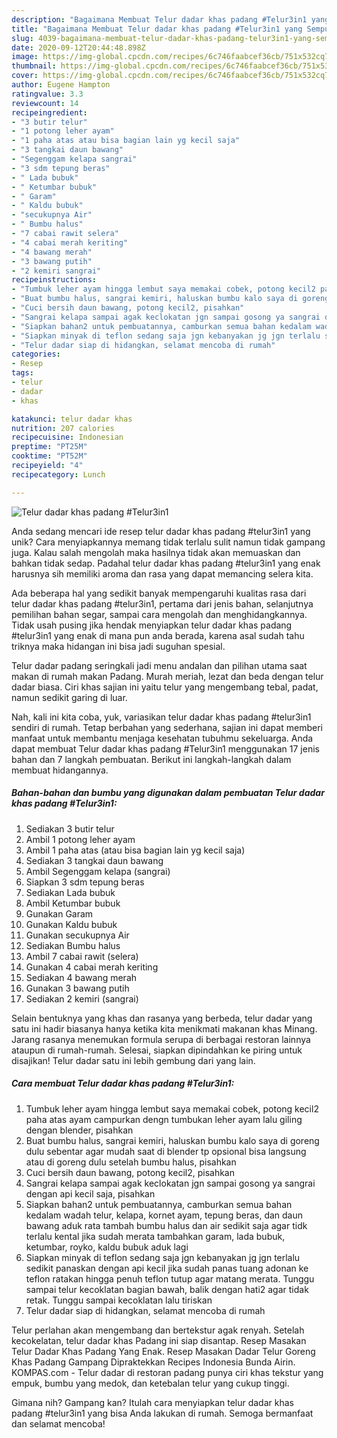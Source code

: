 ```yaml
---
description: "Bagaimana Membuat Telur dadar khas padang #Telur3in1 yang Sempurna"
title: "Bagaimana Membuat Telur dadar khas padang #Telur3in1 yang Sempurna"
slug: 4039-bagaimana-membuat-telur-dadar-khas-padang-telur3in1-yang-sempurna
date: 2020-09-12T20:44:48.898Z
image: https://img-global.cpcdn.com/recipes/6c746faabcef36cb/751x532cq70/telur-dadar-khas-padang-telur3in1-foto-resep-utama.jpg
thumbnail: https://img-global.cpcdn.com/recipes/6c746faabcef36cb/751x532cq70/telur-dadar-khas-padang-telur3in1-foto-resep-utama.jpg
cover: https://img-global.cpcdn.com/recipes/6c746faabcef36cb/751x532cq70/telur-dadar-khas-padang-telur3in1-foto-resep-utama.jpg
author: Eugene Hampton
ratingvalue: 3.3
reviewcount: 14
recipeingredient:
- "3 butir telur"
- "1 potong leher ayam"
- "1 paha atas atau bisa bagian lain yg kecil saja"
- "3 tangkai daun bawang"
- "Segenggam kelapa sangrai"
- "3 sdm tepung beras"
- " Lada bubuk"
- " Ketumbar bubuk"
- " Garam"
- " Kaldu bubuk"
- "secukupnya Air"
- " Bumbu halus"
- "7 cabai rawit selera"
- "4 cabai merah keriting"
- "4 bawang merah"
- "3 bawang putih"
- "2 kemiri sangrai"
recipeinstructions:
- "Tumbuk leher ayam hingga lembut saya memakai cobek, potong kecil2 paha atas ayam campurkan dengn tumbukan leher ayam lalu giling dengan blender, pisahkan"
- "Buat bumbu halus, sangrai kemiri, haluskan bumbu kalo saya di goreng dulu sebentar agar mudah saat di blender tp opsional bisa langsung atau di goreng dulu setelah bumbu halus, pisahkan"
- "Cuci bersih daun bawang, potong kecil2, pisahkan"
- "Sangrai kelapa sampai agak keclokatan jgn sampai gosong ya sangrai dengan api kecil saja, pisahkan"
- "Siapkan bahan2 untuk pembuatannya, camburkan semua bahan kedalam wadah telur, kelapa, kornet ayam, tepung beras, dan daun bawang aduk rata tambah bumbu halus dan air sedikit saja agar tidk terlalu kental jika sudah merata tambahkan garam, lada bubuk, ketumbar, royko, kaldu bubuk aduk lagi"
- "Siapkan minyak di teflon sedang saja jgn kebanyakan jg jgn terlalu sedikit panaskan dengan api kecil jika sudah panas tuang adonan ke teflon ratakan hingga penuh teflon tutup agar matang merata. Tunggu sampai telur kecoklatan bagian bawah, balik dengan hati2 agar tidak retak. Tunggu sampai kecoklatan lalu tiriskan"
- "Telur dadar siap di hidangkan, selamat mencoba di rumah"
categories:
- Resep
tags:
- telur
- dadar
- khas

katakunci: telur dadar khas 
nutrition: 207 calories
recipecuisine: Indonesian
preptime: "PT25M"
cooktime: "PT52M"
recipeyield: "4"
recipecategory: Lunch

---
```



![Telur dadar khas padang #Telur3in1](https://img-global.cpcdn.com/recipes/6c746faabcef36cb/751x532cq70/telur-dadar-khas-padang-telur3in1-foto-resep-utama.jpg)

Anda sedang mencari ide resep telur dadar khas padang #telur3in1 yang unik? Cara menyiapkannya memang tidak terlalu sulit namun tidak gampang juga. Kalau salah mengolah maka hasilnya tidak akan memuaskan dan bahkan tidak sedap. Padahal telur dadar khas padang #telur3in1 yang enak harusnya sih memiliki aroma dan rasa yang dapat memancing selera kita.

Ada beberapa hal yang sedikit banyak mempengaruhi kualitas rasa dari telur dadar khas padang #telur3in1, pertama dari jenis bahan, selanjutnya pemilihan bahan segar, sampai cara mengolah dan menghidangkannya. Tidak usah pusing jika hendak menyiapkan telur dadar khas padang #telur3in1 yang enak di mana pun anda berada, karena asal sudah tahu triknya maka hidangan ini bisa jadi suguhan spesial.

Telur dadar padang seringkali jadi menu andalan dan pilihan utama saat makan di rumah makan Padang. Murah meriah, lezat dan beda dengan telur dadar biasa. Ciri khas sajian ini yaitu telur yang mengembang tebal, padat, namun sedikit garing di luar.


Nah, kali ini kita coba, yuk, variasikan telur dadar khas padang #telur3in1 sendiri di rumah. Tetap berbahan yang sederhana, sajian ini dapat memberi manfaat untuk membantu menjaga kesehatan tubuhmu sekeluarga. Anda dapat membuat Telur dadar khas padang #Telur3in1 menggunakan 17 jenis bahan dan 7 langkah pembuatan. Berikut ini langkah-langkah dalam membuat hidangannya.

<!--inarticleads1-->

##### Bahan-bahan dan bumbu yang digunakan dalam pembuatan Telur dadar khas padang #Telur3in1:

1. Sediakan 3 butir telur
1. Ambil 1 potong leher ayam
1. Ambil 1 paha atas (atau bisa bagian lain yg kecil saja)
1. Sediakan 3 tangkai daun bawang
1. Ambil Segenggam kelapa (sangrai)
1. Siapkan 3 sdm tepung beras
1. Sediakan  Lada bubuk
1. Ambil  Ketumbar bubuk
1. Gunakan  Garam
1. Gunakan  Kaldu bubuk
1. Gunakan secukupnya Air
1. Sediakan  Bumbu halus
1. Ambil 7 cabai rawit (selera)
1. Gunakan 4 cabai merah keriting
1. Sediakan 4 bawang merah
1. Gunakan 3 bawang putih
1. Sediakan 2 kemiri (sangrai)


Selain bentuknya yang khas dan rasanya yang berbeda, telur dadar yang satu ini hadir biasanya hanya ketika kita menikmati makanan khas Minang. Jarang rasanya menemukan formula serupa di berbagai restoran lainnya ataupun di rumah-rumah. Selesai, siapkan dipindahkan ke piring untuk disajikan! Telur dadar satu ini lebih gembung dari yang lain. 

<!--inarticleads2-->

##### Cara membuat Telur dadar khas padang #Telur3in1:

1. Tumbuk leher ayam hingga lembut saya memakai cobek, potong kecil2 paha atas ayam campurkan dengn tumbukan leher ayam lalu giling dengan blender, pisahkan
1. Buat bumbu halus, sangrai kemiri, haluskan bumbu kalo saya di goreng dulu sebentar agar mudah saat di blender tp opsional bisa langsung atau di goreng dulu setelah bumbu halus, pisahkan
1. Cuci bersih daun bawang, potong kecil2, pisahkan
1. Sangrai kelapa sampai agak keclokatan jgn sampai gosong ya sangrai dengan api kecil saja, pisahkan
1. Siapkan bahan2 untuk pembuatannya, camburkan semua bahan kedalam wadah telur, kelapa, kornet ayam, tepung beras, dan daun bawang aduk rata tambah bumbu halus dan air sedikit saja agar tidk terlalu kental jika sudah merata tambahkan garam, lada bubuk, ketumbar, royko, kaldu bubuk aduk lagi
1. Siapkan minyak di teflon sedang saja jgn kebanyakan jg jgn terlalu sedikit panaskan dengan api kecil jika sudah panas tuang adonan ke teflon ratakan hingga penuh teflon tutup agar matang merata. Tunggu sampai telur kecoklatan bagian bawah, balik dengan hati2 agar tidak retak. Tunggu sampai kecoklatan lalu tiriskan
1. Telur dadar siap di hidangkan, selamat mencoba di rumah


Telur perlahan akan mengembang dan bertekstur agak renyah. Setelah kecokelatan, telur dadar khas Padang ini siap disantap. Resep Masakan Telur Dadar Khas Padang Yang Enak. Resep Masakan Dadar Telur Goreng Khas Padang Gampang Dipraktekkan Recipes Indonesia Bunda Airin. KOMPAS.com - Telur dadar di restoran padang punya ciri khas tekstur yang empuk, bumbu yang medok, dan ketebalan telur yang cukup tinggi. 

Gimana nih? Gampang kan? Itulah cara menyiapkan telur dadar khas padang #telur3in1 yang bisa Anda lakukan di rumah. Semoga bermanfaat dan selamat mencoba!
